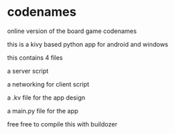 # codenames
online version of the board game codenames

this is a kivy based python app for android and windows 

this contains 4 files 

a server script

a networking for client script 

a .kv file for the app design

a main.py file for the app 

free free to compile this with buildozer 

